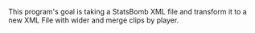 This program's goal is taking a StatsBomb XML file and transform it to a new XML File with wider and merge clips by player.
